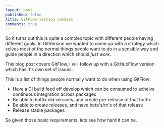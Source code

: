 ```yaml
---
layout: post
published: false
title: GitFlow version numbers
comments: true
---
```


So it turns out this is quite a complex topic with different people having different goals. In GitVersion we wanted to come up with a strategy which solves most of the normal things people want to do in a sensible way and guide people in a direction which should *just work*.

This blog post covers GitFlow, I will follow up with a GitHubFlow version which has it's own set of issues.

This is a list of things people normally want to do when using GitFlow:

 - Have a CI build feed off develop which can be consumed to acheive continuous integration across packages
 - Be able to hotfix old versions, and create pre-release of that hotfix
 - Be able to create releases, and have beta's/rc's of that release
 - Release stable packages

So given those basic requirements, lets see how hard it can be.

